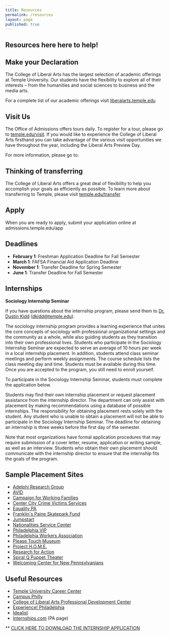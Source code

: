 ```yaml
---
title: Resources
permalink: /resources
layout: page
published: true
---
```


## Resources here here to help!

## Make your Declaration

The College of Liberal Arts has the largest selection of  academic offerings at Temple University. Our students have the flexibility to explore all of their interests – from the humanities and social sciences to business and the media arts.   

For a complete list of our academic offerings visit [liberalarts.temple.edu](liberalarts.temple.edu)

## Visit Us

The Office of Admissions offers tours daily. To register for a tour, please go to [temple.edu/visit](temple.edu/visit). If you would like to experience the College of Liberal Arts firsthand you can take advantage of the various visit  opportunities we have throughout the year, including the Liberal Arts Preview Day. 

For more information, please go to:

[liberalarts.temple.edu/admissions/visit]:liberalarts.temple.edu/admissions/visit

## Thinking of transferring

The College of Liberal Arts offers a great deal of flexibility to help you accomplish your goals as efficiently as possible. To learn more about transferring to Temple, please visit [temple.edu/transfer](temple.edu/transfer)

## Apply

When you are ready to apply, submit your application online at admissions.temple.edu/app

## Deadlines

- **February 1**: Freshman Application Deadline for Fall Semester
- **March 1**: FAFSA Financial Aid Application Deadline
- **November 1**: Transfer Deadline for Spring Semester
- **June 1**: Transfer Deadline for Fall Semester

## Internships

**Sociology Internship Seminar**
 
If you have questions about the internship program, please send them to [Dr. Dustin Kidd](mailto:dkidd@temple.edu) (dkidd@temple.edu).
 
The sociology internship program provides a learning experience that unites the core concepts of sociology with professional organizational settings and the community as a whole, while also guiding students as they transition into their own professional lives. Students who participate in the Sociology Internship Seminar are expected to serve an average of 10 hours per week in a local internship placement.  In addition, students attend class seminar meetings and perform weekly assignments.  The course schedule lists the class meeting day and time.  Students must be available during this time. Once you are accepted to the program, you still need to enroll yourself.
 
To participate in the Sociology Internship Seminar, students must complete the application below. 
 
Students may find their own internship placement or request placement assistance from the internship director. The department can only assist with placement by making recommendations using a database of possible internships.  The responsibility for obtaining placement rests solely with the student. Any student who is unable to obtain a placement will not be able to participate in the Sociology Internship Seminar.  The deadline for obtaining an internship is three weeks before the first day of the semester. 
 
Note that most organizations have formal application procedures that may require submission of a cover letter, resume, application or writing sample, as well as an interview.  Students who obtain their own placement should communicate with the internship director to ensure that the internship fits the goals of the program.
 
## Sample Placement Sites

- [Adelphi Research Group](http://www.adelphiresearch.com/)
- [AVID](http://www.phennd.org/index.php/initiatives/initiatives/gear_up/)
- [Campaign for Working Families](http://www.cwfphilly.org/)
- [Center City Crime Victims Services](http://www.cccvs.org/)
- [Equality PA](http://equalitypa.org/)
- [Franklin's Paine Skatepark Fund](http://www.franklinspaine.com/)
- [Jumpstart](http://www.jstart.org/site/PageServer)
- [Nationalities Service Center](http://www.nationalitiesservice.org/)
- [Philadelphia VIP](http://www.phillyvip.org/)
- [Philadelphia Workers Association](https://www.facebook.com/groups/433120303469144/#_=_)
- [Please Touch Museum](http://www.pleasetouchmuseum.org/about-us/employment/internships/)
- [Project H.O.M.E.](http://www.projecthome.org/)
- [Research for Action](http://www.researchforaction.org/)
- [Spiral Q Puppet Theater](http://spiralq.org/)
- [Welcoming Center for New Pennsylvanians](http://www.welcomingcenter.org/)
 
## Useful Resources

- [Temple University Career Center](http://www.temple.edu/provost/careercenter/)
- [Campus Philly](http://campusphilly.org/)
- [College of Liberal Arts Professional Development Center](http://liberalarts.temple.edu/advising/professional-development)
- [Experience! Philadelphia](http://www.phila.gov/experiencephila/)
- [Idealist](http://www.idealist.org/)
- [Internships.com](http://www.internships.com/pennsylvania) (PA page)
 
** [CLICK HERE TO DOWNLOAD THE INTERNSHIP APPLICATION](http://www.cla.temple.edu/sociology/internship/documents/SociologyInternshipApplication.docx)
